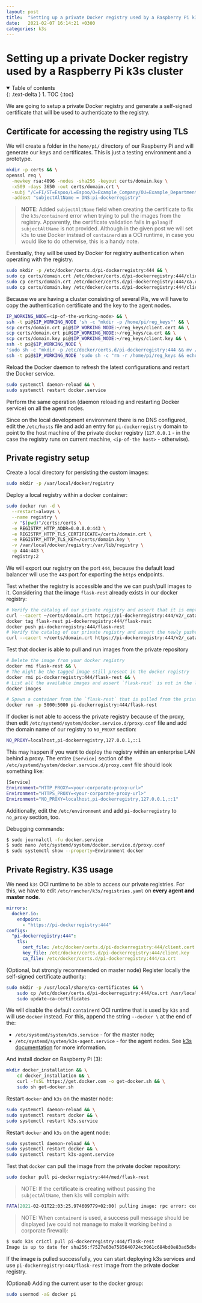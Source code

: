 ```yaml
---
layout: post
title:  "Setting up a private Docker registry used by a Raspberry Pi k3s cluster"
date:   2021-02-07 16:14:21 +0300
categories: k3s
---
```


# Setting up a private Docker registry used by a Raspberry Pi k3s cluster

<details open markdown="block">
  <summary>
    Table of contents
  </summary>
  {: .text-delta }
1. TOC
{:toc}
</details>

We are going to setup a private Docker registry and generate a self-signed certificate that will be used to authenticate to the registry.

## Certificate for accessing the registry using TLS

We will create a folder in the `home/pi/` directory of our Raspberry Pi and will generate our keys and certificates.
This is just a testing environment and a prototype.

```bash
mkdir -p certs && \
openssl req \
  -newkey rsa:4096 -nodes -sha256 -keyout certs/domain.key \
  -x509 -days 3650 -out certs/domain.crt \
  -subj "/C=FI/ST=Espoo/L=Espoo/O=Example_Company/OU=Example_Department/CN=pi-dockerregistry" \
  -addext "subjectAltName = DNS:pi-dockerregistry"
```

> **NOTE**: Added `subjectAltName` field when creating the certificate to fix the `k3s/containerd` error when trying to pull the images from the registry.
Apparently, the certificate validation fails in `golang` if `subjectAltName` is not provided. Although in the given post we will set `k3s` to use Docker instead of `containerd` as a OCI runtime, in case you would like to do otherwise, this is a handy note.

Eventually, they will be used by Docker for registry authentication when operating with the registry.
```bash
sudo mkdir -p /etc/docker/certs.d/pi-dockerregistry:444 && \
sudo cp certs/domain.crt /etc/docker/certs.d/pi-dockerregistry:444/client.cert && \
sudo cp certs/domain.crt /etc/docker/certs.d/pi-dockerregistry:444/ca.crt && \
sudo cp certs/domain.key /etc/docker/certs.d/pi-dockerregistry:444/client.key
```

Because we are having a cluster consisting of several Pis, we will have to copy the authentication certificate and the key to the agent nodes.
```bash
IP_WORKING_NODE=<ip-of-the-working-node> && \
ssh -t pi@$IP_WORKING_NODE 'sh -c "mkdir -p /home/pi/reg_keys"' && \
scp certs/domain.crt pi@$IP_WORKING_NODE:~/reg_keys/client.cert && \
scp certs/domain.crt pi@$IP_WORKING_NODE:~/reg_keys/ca.crt && \
scp certs/domain.key pi@$IP_WORKING_NODE:~/reg_keys/client.key && \
ssh -t pi@$IP_WORKING_NODE \
'sudo sh -c "mkdir -p /etc/docker/certs.d/pi-dockerregistry:444 && mv /home/pi/reg_keys/* /etc/docker/certs.d/pi-dockerregistry:444/"' && \
ssh -t pi@$IP_WORKING_NODE 'sudo sh -c "rm -r /home/pi/reg_keys && echo 10.144.176.249 pi-dockerregistry >> /etc/hosts"'
```

Reload the Docker daemon to refresh the latest configurations and restart the Docker service.
```bash
sudo systemctl daemon-reload && \
sudo systemctl restart docker.service
```

Perform the same operation (daemon reloading and restarting Docker service) on all the agent nodes.

Since on the local development environment there is no DNS configured, edit the `/etc/hosts` file and add an entry for `pi-dockerregistry` domain to point to the host machine of the private docker registry (`127.0.0.1` - in the case the registry runs on current machine, `<ip-of-the host>` - otherwise).

## Private registry setup

Create a local directory for persisting the custom images:
```bash
sudo mkdir -p /var/local/docker/registry
```

Deploy a local registry within a docker container:
```bash
sudo docker run -d \
  --restart=always \
  --name registry \
  -v "$(pwd)"/certs:/certs \
  -e REGISTRY_HTTP_ADDR=0.0.0.0:443 \
  -e REGISTRY_HTTP_TLS_CERTIFICATE=/certs/domain.crt \
  -e REGISTRY_HTTP_TLS_KEY=/certs/domain.key \
  -v /var/local/docker/registry:/var/lib/registry \
  -p 444:443 \
  registry:2
```

We will export our registry on the port `444`, because the default load balancer will use the `443` port for exporting the `https` endpoints.

Test whether the registry is accessible and the we can push/pull images to it.
Considering that the image `flask-rest` already exists in our docker registry:
```bash
# Verify the catalog of our private registry and assert that it is empty
curl --cacert ~/certs/domain.crt https://pi-dockerregistry:444/v2/_catalog
docker tag flask-rest pi-dockerregistry:444/flask-rest
docker push pi-dockerregistry:444/flask-rest
# Verify the catalog of our private registry and assert the newly pushed image
curl --cacert ~/certs/domain.crt https://pi-dockerregistry:444/v2/_catalog
```

Test that docker is able to pull and run images from the private repository
```bash
# Delete the image from your docker registry
docker rmi flask-rest && \
# The might be the tagged image still present in the docker registry
docker rmi pi-dockerregistry:444/flask-rest && \
# List all the available images and assert `flask-rest` is not in the list
docker images

# Spawn a container from the `flask-rest` that is pulled from the private repository
docker run -p 5000:5000 pi-dockerregistry:444/flask-rest
```

If docker is not able to access the private registry because of the proxy, then edit `/etc/systemd/system/docker.service.d/proxy.conf` file and add the domain name of our registry to `NO_PROXY` section:
```bash
NO_PROXY=localhost,pi-dockerregistry,127.0.0.1,::1
```

This may happen if you want to deploy the registry within an enterprise LAN behind a proxy. The entire `[Service]` section of the `/etc/systemd/system/docker.service.d/proxy.conf` file should look something like:
```bash
[Service]
Environment="HTTP_PROXY=<your-corporate-proxy-url>"
Environment="HTTPS_PROXY=<your-corporate-proxy-url>"
Environment="NO_PROXY=localhost,pi-dockerregistry,127.0.0.1,::1"
```

Additionally, edit the `/etc/environment` and add `pi-dockerregistry` to `no_proxy` section, too.

Debugging commands:
```bash
$ sudo journalctl -fu docker.service
$ sudo nano /etc/systemd/system/docker.service.d/proxy.conf
$ sudo systemctl show --property=Environment docker
```

## Private Registry. K3S usage

We need `k3s` OCI runtime to be able to access our private registries. For this, we have to edit `/etc/rancher/k3s/registries.yaml` on **every agent and master node**.

```yaml
mirrors:
  docker.io:
    endpoint:
      - "https://pi-dockerregistry:444"
configs:
  "pi-dockerregistry:444":
    tls:
      cert_file: /etc/docker/certs.d/pi-dockerregistry:444/client.cert
      key_file: /etc/docker/certs.d/pi-dockerregistry:444/client.key
      ca_file: /etc/docker/certs.d/pi-dockerregistry:444/ca.crt
```

(Optional, but strongly recommended on master node) Register locally the self-signed certificate authority:
```bash
sudo mkdir -p /usr/local/share/ca-certificates && \
    sudo cp /etc/docker/certs.d/pi-dockerregistry:444/ca.crt /usr/local/share/ca-certificates/ && \
    sudo update-ca-certificates
```

We will disable the default `containerd` OCI runtime that is used by `k3s` and will use `docker` instead.
For this, append the string `--docker \` at the end of the:
- `/etc/systemd/system/k3s.service` - for the master node;
- `/etc/systemd/system/k3s-agent.service` - for the agent nodes.
See [k3s documentation](https://rancher.com/docs/k3s/latest/en/installation/install-options/server-config/) for more information.

And install docker on Raspberry Pi (3):
```bash
mkdir docker_installation && \
    cd docker_installation && \
    curl -fsSL https://get.docker.com -o get-docker.sh && \
    sudo sh get-docker.sh
```

Restart `docker` and `k3s` on the master node:
```bash
sudo systemctl daemon-reload && \
sudo systemctl restart docker && \
sudo systemctl restart k3s.service
```

Restart `docker` and `k3s` on the agent node:
```bash
sudo systemctl daemon-reload && \
sudo systemctl restart docker && \
sudo systemctl restart k3s-agent.service
```

Test that `docker` can pull the image from the private docker repository:
```bash
sudo docker pull pi-dockerregistry:444/med/flask-rest
```

> NOTE: If the certificate is creating without passing the `subjectAltName`, then `k3s` will complain with:

```bash
FATA[2021-02-01T22:03:25.974609779+02:00] pulling image: rpc error: code = Unknown desc = failed to pull and unpack image "openmpi-dockerregistry:444/med/flask-rest:latest": failed to resolve reference "pi-dockerregistry:444/med/flask-rest:latest": failed to do request: Head "https://pi-dockerregistry:444/v2/flask-rest/manifests/latest": x509: certificate relies on legacy Common Name field, use SANs or temporarily enable Common Name matching with GODEBUG=x509ignoreCN=0
```

>NOTE: When `containerd` is used, a success pull message should be displayed (we could not manage to make it working behind a corporate firewall):

```bash
$ sudo k3s crictl pull pi-dockerregistry:444/flask-rest
Image is up to date for sha256:f7527e63e7585640724c3961c684bd0e83ad5dbed37e5e1c6d4d6a3bea5c9964
```

If the image is pulled successfully, you can start deploying k3s services and use `pi-dockerregistry:444/flask-rest` image from the private docker registry.

(Optional) Adding the current user to the docker group:
```bash 
sudo usermod -aG docker pi
```
